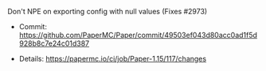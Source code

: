 Don't NPE on exporting config with null values (Fixes #2973)

* Commit: https://github.com/PaperMC/Paper/commit/49503ef043d80acc0ad1f5d928b8c7e24c01d387

* Details: https://papermc.io/ci/job/Paper-1.15/117/changes
